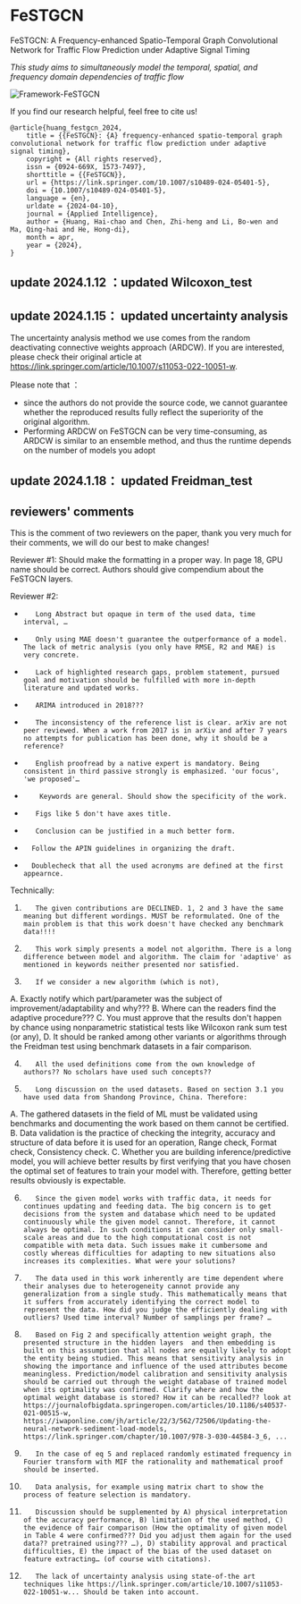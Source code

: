 # FeSTGCN
FeSTGCN: A Frequency-enhanced Spatio-Temporal Graph Convolutional Network for Traffic Flow Prediction under Adaptive Signal Timing

*This study aims to simultaneously model the temporal, spatial, and frequency domain dependencies of traffic flow*

![Framework-FeSTGCN](https://github.com/user-attachments/assets/c7121e3c-f228-4d98-a680-aee83ee25f48)


If you find our research helpful, feel free to cite us!

``` 
@article{huang_festgcn_2024,
	title = {{FeSTGCN}: {A} frequency-enhanced spatio-temporal graph convolutional network for traffic flow prediction under adaptive signal timing},
	copyright = {All rights reserved},
	issn = {0924-669X, 1573-7497},
	shorttitle = {{FeSTGCN}},
	url = {https://link.springer.com/10.1007/s10489-024-05401-5},
	doi = {10.1007/s10489-024-05401-5},
	language = {en},
	urldate = {2024-04-10},
	journal = {Applied Intelligence},
	author = {Huang, Hai-chao and Chen, Zhi-heng and Li, Bo-wen and Ma, Qing-hai and He, Hong-di},
	month = apr,
	year = {2024},
}
```

## update 2024.1.12 ：updated Wilcoxon_test

## update 2024.1.15： updated uncertainty analysis
The uncertainty analysis method we use comes from the random deactivating connective weights approach (ARDCW). If you are interested, please check their original article at https://link.springer.com/article/10.1007/s11053-022-10051-w.

Please note that ：
-   since the authors do not provide the source code, we cannot guarantee whether the reproduced results fully reflect the superiority of the original algorithm.
-   Performing ARDCW on FeSTGCN can be very time-consuming, as ARDCW is similar to an ensemble method, and thus the runtime depends on the number of models you adopt

## update 2024.1.18： updated Freidman_test


## reviewers' comments
This is the comment of two reviewers on the paper, thank you very much for their comments, we will do our best to make changes!

Reviewer #1: Should make the formatting in a proper way. In page 18, GPU name should be correct. Authors should give compendium about the FeSTGCN layers.

Reviewer #2: 
-        Long Abstract but opaque in term of the used data, time interval, …
-        Only using MAE doesn't guarantee the outperformance of a model. The lack of metric analysis (you only have RMSE, R2 and MAE) is very concrete.
-        Lack of highlighted research gaps, problem statement, pursued goal and motivation should be fulfilled with more in-depth literature and updated works.
-        ARIMA introduced in 2018???
-        The inconsistency of the reference list is clear. arXiv are not peer reviewed. When a work from 2017 is in arXiv and after 7 years no attempts for publication has been done, why it should be a reference?
-        English proofread by a native expert is mandatory. Being consistent in third passive strongly is emphasized. 'our focus', 'we proposed'…
-         Keywords are general. Should show the specificity of the work.
-        Figs like 5 don't have axes title.
-        Conclusion can be justified in a much better form.
-       Follow the APIN guidelines in organizing the draft.
-       Doublecheck that all the used acronyms are defined at the first appearnce.
Technically:
1.        The given contributions are DECLINED. 1, 2 and 3 have the same meaning but different wordings. MUST be reformulated. One of the main problem is that this work doesn't have checked any benchmark data!!!!
2.        This work simply presents a model not algorithm. There is a long difference between model and algorithm. The claim for 'adaptive' as mentioned in keywords neither presented nor satisfied.
3.        If we consider a new algorithm (which is not),
A.        Exactly notify which part/parameter was the subject of improvement/adaptability and why???
B.        Where can the readers find the adaptive procedure???
C.        You must approve that the results don't happen by chance using nonparametric statistical tests like Wilcoxon rank sum test (or any),
D.        It should be ranked among other variants or algorithms through the Freidman test using benchmark datasets in a fair comparison.

4.        All the used definitions come from the own knowledge of authors?? No scholars have used such concepts??

5.        Long discussion on the used datasets. Based on section 3.1 you have used data from Shandong Province, China. Therefore:
A.        The gathered datasets in the field of ML must be validated using benchmarks and documenting the work based on them cannot be certified.
B.        Data validation is the practice of checking the integrity, accuracy and structure of data before it is used for an operation, Range check, Format check, Consistency check.
C.        Whether you are building inference/predictive model, you will achieve better results by first verifying that you have chosen the optimal set of features to train your model with. Therefore, getting better results obviously is expectable.

6.        Since the given model works with traffic data, it needs for continues updating and feeding data. The big concern is to get decisions from the system and database which need to be updated continuously while the given model cannot. Therefore, it cannot always be optimal. In such conditions it can consider only small-scale areas and due to the high computational cost is not compatible with meta data. Such issues make it cumbersome and costly whereas difficulties for adapting to new situations also increases its complexities. What were your solutions?

7.        The data used in this work inherently are time dependent where their analyses due to heterogeneity cannot provide any generalization from a single study. This mathematically means that it suffers from accurately identifying the correct model to represent the data. How did you judge the efficiently dealing with outliers? Used time interval? Number of samplings per frame? …

8.        Based on Fig 2 and specifically attention weight graph, the presented structure in the hidden layers  and then embedding is built on this assumption that all nodes are equally likely to adopt the entity being studied. This means that sensitivity analysis in showing the importance and influence of the used attributes become meaningless. Prediction/model calibration and sensitivity analysis should be carried out through the weight database of trained model when its optimality was confirmed. Clarify where and how the optimal weight database is stored? How it can be recalled?? look at https://journalofbigdata.springeropen.com/articles/10.1186/s40537-021-00515-w, https://iwaponline.com/jh/article/22/3/562/72506/Updating-the-neural-network-sediment-load-models, https://link.springer.com/chapter/10.1007/978-3-030-44584-3_6, ...
9.        In the case of eq 5 and replaced randomly estimated frequency in Fourier transform with MIF the rationality and mathematical proof should be inserted.
10.        Data analysis, for example using matrix chart to show the process of feature selection is mandatory.
11.        Discussion should be supplemented by A) physical interpretation of the accuracy performance, B) limitation of the used method, C) the evidence of fair comparison (How the optimality of given model in Table 4 were confirmed??? Did you adjust them again for the used data?? pretrained using??? …), D) stability approval and practical difficulties, E) the impact of the bias of the used dataset on feature extracting… (of course with citations).
12.        The lack of uncertainty analysis using state-of-the art techniques like https://link.springer.com/article/10.1007/s11053-022-10051-w... Should be taken into account.
